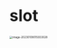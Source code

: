 # slot

<img src="https://photo-album-1314189846.cos.ap-shanghai.myqcloud.com/202301090159105.png" alt="image-20230109015933028" style="zoom:33%;" />
